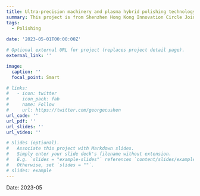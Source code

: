 ```yaml
---
title: Ultra-precision machinery and plasma hybrid polishing technology and equipment for processing superhard materials
summary: This project is from Shenzhen Hong Kong Innovation Circle Joint Research and Development Project (Grant No. SGLH20131010144128266). <br />-Several typical dislocation models were established to study the effect of crystal defects on atmospheric plasma polishing; The Materials Studio software was used for modeling and simulation, which was applied to investigate parameters such as the number of states, activation energy, reaction energy barrier, the density of states, etc; The X-ray diffractometer and white light interferometer were applied to conduct verification experiments.
tags:
  - Polishing
  
date: '2023-05-01T00:00:00Z'

# Optional external URL for project (replaces project detail page).
external_link: ''

image:
  caption: ''
  focal_point: Smart

# links:
#   - icon: twitter
#     icon_pack: fab
#     name: Follow
#     url: https://twitter.com/georgecushen
url_code: ''
url_pdf: ''
url_slides: ''
url_video: ''

# Slides (optional).
#   Associate this project with Markdown slides.
#   Simply enter your slide deck's filename without extension.
#   E.g. `slides = "example-slides"` references `content/slides/example-slides.md`.
#   Otherwise, set `slides = ""`.
# slides: example
---
```

Date: 2023-05

